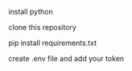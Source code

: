 install python

clone this repository

pip install requirements.txt

create .env file and add your token
